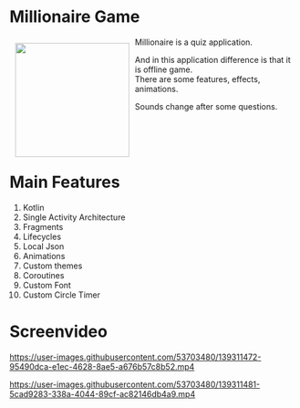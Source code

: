 # Millionaire Game
<img src="https://user-images.githubusercontent.com/53703480/139309814-2a4c0316-5afd-46a0-98ca-d7183ce56d7f.png" align="left"
width="200" hspace="10" vspace="10">

Millionaire is a quiz application.<br />

And in this application difference is that it is offline game. <br/>
There are some features, effects, animations.<br/>

Sounds change after some questions.
<br />
<br />
<br />
<br />
<br />

# Main Features
1. Kotlin
2. Single Activity Architecture
3. Fragments
4. Lifecycles
5. Local Json
6. Animations
7. Custom themes
8. Coroutines
9. Custom Font
10. Custom Circle Timer

# Screenvideo

https://user-images.githubusercontent.com/53703480/139311472-95490dca-e1ec-4628-8ae5-a676b57c8b52.mp4

https://user-images.githubusercontent.com/53703480/139311481-5cad9283-338a-4044-89cf-ac82146db4a9.mp4

